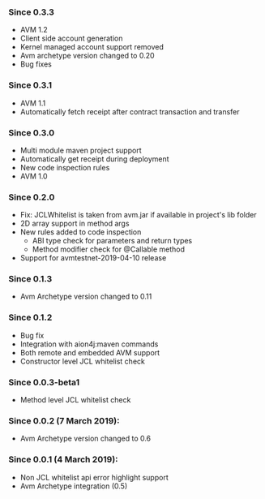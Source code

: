 ### Since 0.3.3
  - AVM 1.2
  - Client side account generation
  - Kernel managed account support removed
  - Avm archetype version changed to 0.20
  - Bug fixes
### Since 0.3.1
  - AVM 1.1
  - Automatically fetch receipt after contract transaction and transfer
### Since 0.3.0
  - Multi module maven project support
  - Automatically get receipt during deployment
  - New code inspection rules
  - AVM 1.0
### Since 0.2.0
  - Fix: JCLWhitelist is taken from avm.jar if available in project's lib folder
  - 2D array support in method args
  - New rules added to code inspection 
       - ABI type check for parameters and return types
       - Method modifier check for @Callable method
  - Support for avmtestnet-2019-04-10 release     
### Since 0.1.3
  - Avm Archetype version changed to 0.11
### Since 0.1.2
  - Bug fix
  - Integration with aion4j:maven commands
  - Both remote and embedded AVM support
  - Constructor level JCL whitelist check
### Since 0.0.3-beta1
  - Method level JCL whitelist check
  
### Since 0.0.2 (7 March 2019):
  - Avm Archetype version changed to 0.6
  
### Since 0.0.1 (4 March 2019):
  - Non JCL whitelist api error highlight support
  - Avm Archetype integration (0.5)